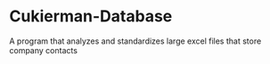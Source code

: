 # Cukierman-Database
A program that analyzes and standardizes large excel files that store company contacts

